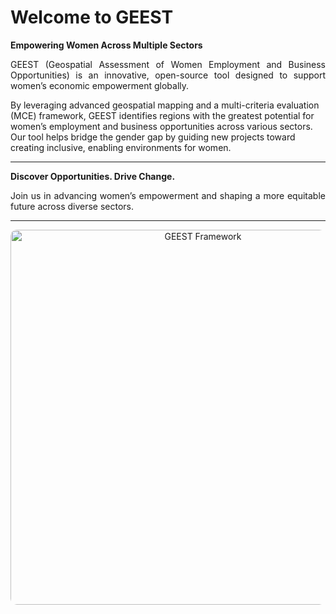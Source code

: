 #  **Welcome to GEEST**

**Empowering Women Across Multiple Sectors**
<p align="justify">
GEEST (Geospatial Assessment of Women Employment and Business Opportunities) is an innovative, open-source tool designed to support women’s economic empowerment globally.

By leveraging advanced geospatial mapping and a multi-criteria evaluation (MCE) framework, GEEST identifies regions with the greatest potential for women’s employment and business opportunities across various sectors. Our tool helps bridge the gender gap by guiding new projects toward creating inclusive, enabling environments for women.

---
</p>

**Discover Opportunities. Drive Change.**
<p align="justify">
Join us in advancing women’s empowerment and shaping a more equitable future across diverse sectors.

---
</p>

<p align="center">
  <img src="https://github.com/elbeejay/draft-docs/blob/main/framework.png?raw=true" height=600 alt="GEEST Framework" style="border-radius:10px;">
</p>
